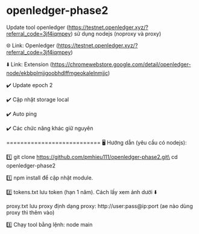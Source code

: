 # openledger-phase2
Update tool openledger (https://testnet.openledger.xyz/?referral_code=3jf4iqmpey) sử dụng nodejs (noproxy và proxy)

🌐 Link:  Openledger (https://testnet.openledger.xyz/?referral_code=3jf4iqmpey)

⬇️ Link:  Extension (https://chromewebstore.google.com/detail/openledger-node/ekbbplmjjgoobhdlffmgeokalelnmjjc)

✔️ Update epoch 2

✔️ Cập nhật storage local

✔️ Auto ping

✔️ Các chức năng khác giữ nguyên

===========================
🖥 Hướng dẫn (yêu cầu có nodejs):

1️⃣ git clone https://github.com/pmhieu111/openledger-phase2.git\
    cd openledger-phase2

1️⃣ npm install để cập nhật module.

2️⃣  tokens.txt lưu token (hạn 1 năm). Cách lấy xem ảnh dưới ⬇️

proxy.txt lưu proxy định dạng proxy: http://user:pass@ip:port  (ae nào dùng proxy thì thêm vào)

3️⃣ Chạy tool bằng lệnh: node main

